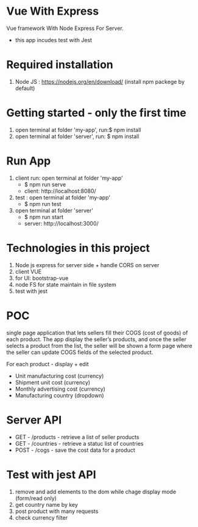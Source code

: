 # Vue With Express

Vue framework With Node Express For Server.

- this app incudes test with Jest

# Required installation

1. Node JS : https://nodejs.org/en/download/ (install npm packege by default)

# Getting started - only the first time

1. open terminal at folder 'my-app', run:$ npm install
2. open terminal at folder 'server', run: $ npm install

# Run App

1. client run: open terminal at folder 'my-app'
   - $ npm run serve
   - client: http://localhost:8080/
2. test : open terminal at folder 'my-app'
   - $ npm run test
3. open terminal at folder 'server'
   - $ npm run start
   - server: http://localhost:3000/

# Technologies in this project

1. Node js express for server side + handle CORS on server
2. client VUE
3. for UI: bootstrap-vue
4. node FS for state maintain in file system
5. test with jest

# POC

single page application that lets sellers fill their COGS (cost of goods) of each product.
The app display the seller’s products, and once the seller selects a product from the list, the seller will be shown a form page where the seller can update COGS fields of the selected product.

For each product - display + edit

- Unit manufacturing cost (currency)
- Shipment unit cost (currency)
- Monthly advertising cost (currency)
- Manufacturing country (dropdown)

# Server API

- GET - /products - retrieve a list of seller products
- GET - /countries - retrieve a statuc list of countries
- POST - /cogs - save the cost data for a product

# Test with jest API

1. remove and add elements to the dom while chage display mode (form/read only)
2. get country name by key
3. post product with many requests
4. check currency filter
